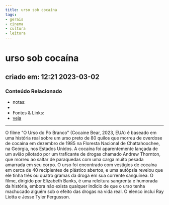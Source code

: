 ```yaml
---
title: urso sob cocaína
tags:
- gerais
- cinema
- cultura
- leitura
---
```


# urso sob cocaína
## criado em: 12:21 2023-03-02

### Conteúdo Relacionado
- notas: 
- 
- Fontes & Links:
-  [veja](https://veja.abril.com.br/coluna/em-cartaz/o-inacreditavel-filme-sobre-urso-que-usou-cocaina-na-vida-real/)
---
O filme "O Urso do Pó Branco" (Cocaine Bear, 2023, EUA) é baseado em uma história real sobre um urso preto de 80 quilos que morreu de overdose de cocaína em dezembro de 1985 na Floresta Nacional de Chattahoochee, na Geórgia, nos Estados Unidos. A cocaína foi aparentemente lançada de um avião pilotado por um traficante de drogas chamado Andrew Thornton, que morreu ao saltar de paraquedas com uma carga muito pesada amarrada em seu corpo. O urso foi encontrado com vestígios de cocaína em cerca de 40 recipientes de plástico abertos, e uma autópsia revelou que ele tinha três ou quatro gramas da droga em sua corrente sanguínea. O filme, dirigido por Elizabeth Banks, é uma releitura sangrenta e humorada da história, embora não exista qualquer indício de que o urso tenha machucado alguém sob o efeito das drogas na vida real. O elenco inclui Ray Liotta e Jesse Tyler Fergusson.